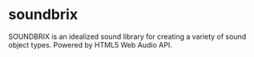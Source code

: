 soundbrix
=========

SOUNDBRIX is an idealized sound library for creating a variety of sound object types. Powered by HTML5 Web Audio API.
